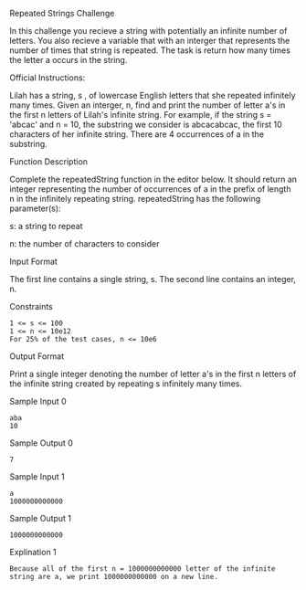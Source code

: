 Repeated Strings Challenge 

In this challenge you recieve a string with potentially an infinite number of letters. 
You also recieve a variable that with an interger that represents the number of times that string is repeated.
The task is return how many times the letter a occurs in the string. 

Official Instructions: 

Lilah has a string, s , of lowercase English letters that she repeated infinitely many times.
Given an interger, n, find and print the number of letter a's in the first n letters of Lilah's infinite string. 
For example, if the string s = 'abcac' and n = 10, the substring we consider is abcacabcac, the first 10 characters of her infinite string. There are 4 occurrences of a in the substring. 

Function Description

Complete the repeatedString function in the editor below. It should return an integer representing the number of occurrences of a in the prefix of length n in the infinitely repeating string.
repeatedString has the following parameter(s):

s: a string to repeat

n: the number of characters to consider 

Input Format

The first line contains a single string, s. 
The second line contains an integer, n.

Constraints

    1 <= s <= 100
    1 <= n <= 10e12
    For 25% of the test cases, n <= 10e6
    
Output Format 

Print a single integer denoting the number of letter a's in the first n letters of the infinite string created by repeating s infinitely many times.

Sample Input 0 

    aba
    10
    
Sample Output 0 

    7
    
Sample Input 1 

    a 
    1000000000000
    
Sample Output 1 

    1000000000000

Explination 1 

    Because all of the first n = 1000000000000 letter of the infinite string are a, we print 1000000000000 on a new line. 
